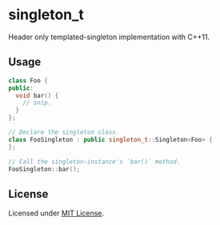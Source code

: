 # singleton_t
Header only templated-singleton implementation with C++11.

## Usage

```cpp
class Foo {
public:
  void bar() {
    // snip.
  }
};

// Declare the singleton class.
class FooSingleton : public singleton_t::Singleton<Foo> {
};

// Call the singleton-instance's `bar()` method.
FooSingleton::bar();
```


## License
Licensed under [MIT License](https://izumin.mit-license.org/2016).

